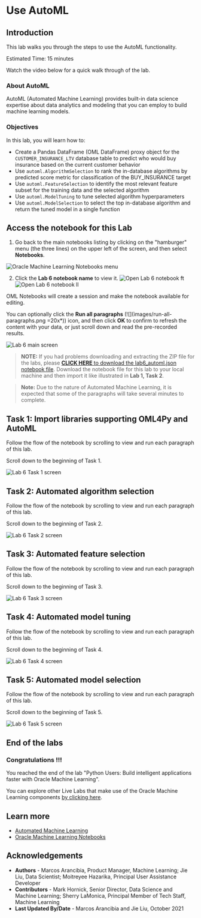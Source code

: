 # Use AutoML

## Introduction

This lab walks you through the steps to use the AutoML functionality.

Estimated Time: 15 minutes

Watch the video below for a quick walk through of the lab.

[](youtube:xmccI5XwzEY)

### About AutoML
AutoML (Automated Machine Learning) provides built-in data science expertise about data analytics and modeling that you can employ to build machine learning models.

### Objectives

In this lab, you will learn how to:
* Create a Pandas DataFrame (OML DataFrame) proxy object for the `CUSTOMER_INSURANCE_LTV` database table to predict who would buy insurance based on the current customer behavior
* Use `automl.AlgorithmSelection` to rank the in-database algorithms by predicted score metric for classification of the BUY_INSURANCE target
* Use `automl.FeatureSelection` to identify the most relevant feature subset for the training data and the selected algorithm
* Use `automl.ModelTuning` to tune selected algorithm hyperparameters
* Use `automl.ModelSelection` to select the top in-database algorithm and return the tuned model in a single function

## Access the notebook for this Lab

1. Go back to the main notebooks listing by clicking on the "hamburger" menu (the three lines) on the upper left of the screen, and then select **Notebooks**.

 ![Oracle Machine Learning Notebooks menu](images/go-back-to-notebooks.png " ")

2. Click the **Lab 6 notebook name** to view it.
   <if type="freetier">
   ![Open Lab 6 notebook ft](images/click-on-lab6-ft.png " ") </if>
   <if type="livelabs">
   ![Open Lab 6 notebook ll](images/click-on-lab6-ll.png " ") </if>

  OML Notebooks will create a session and make the notebook available for editing.

  You can optionally click the **Run all paragraphs** (![](images/run-all-paragraphs.png =20x*)) icon, and then click **OK** to confirm to refresh the content with your data, or just scroll down and read the pre-recorded results.  
   
  ![Lab 6 main screen](images/lab6-main.png " ")

> **NOTE:** If you had problems downloading and extracting the ZIP file for the labs, please [**CLICK HERE** to download the lab6\_automl.json notebook file](./../notebooks/lab6_automl.json?download=1). Download the notebook file for this lab to your local machine and then import it like illustrated in **Lab 1, Task 2**.

> **Note:** Due to the nature of Automated Machine Learning, it is expected that some of the paragraphs will take several minutes to complete.

## Task 1: Import libraries supporting OML4Py and AutoML
Follow the flow of the notebook by scrolling to view and run each paragraph of this lab.

Scroll down to the beginning of Task 1.

  ![Lab 6 Task 1 screen](images/lab6-task1.png " ") 

## Task 2: Automated algorithm selection
Follow the flow of the notebook by scrolling to view and run each paragraph of this lab.

Scroll down to the beginning of Task 2.

  ![Lab 6 Task 2 screen](images/lab6-task2.png " ")

## Task 3: Automated feature selection
Follow the flow of the notebook by scrolling to view and run each paragraph of this lab.

Scroll down to the beginning of Task 3.

  ![Lab 6 Task 3 screen](images/lab6-task3.png " ")
  

## Task 4: Automated model tuning
Follow the flow of the notebook by scrolling to view and run each paragraph of this lab.

Scroll down to the beginning of Task 4.

  ![Lab 6 Task 4 screen](images/lab6-task4.png " ")
  

## Task 5: Automated model selection
Follow the flow of the notebook by scrolling to view and run each paragraph of this lab.

Scroll down to the beginning of Task 5.

  ![Lab 6 Task 5 screen](images/lab6-task5.png " ")
  

## End of the labs  

### Congratulations !!!
You reached the end of the lab "Python Users: Build intelligent applications faster with Oracle Machine Learning".

You can explore other Live Labs that make use of the Oracle Machine Learning components [by clicking here](https://apexapps.oracle.com/pls/apex/dbpm/r/livelabs/livelabs-workshop-cards?c=y&p100_product=70).

## Learn more

* [Automated Machine Learning](https://docs.oracle.com/en/database/oracle/machine-learning/oml4py/1/mlpug/automatic-machine-learning.html#GUID-4B240E7A-1A8B-43B6-99A5-7FF86330805A)
* [Oracle Machine Learning Notebooks](https://docs.oracle.com/en/database/oracle/machine-learning/oml-notebooks/)

## Acknowledgements
* **Authors** - Marcos Arancibia, Product Manager, Machine Learning; Jie Liu, Data Scientist; Moitreyee Hazarika, Principal User Assistance Developer
* **Contributors** -  Mark Hornick, Senior Director, Data Science and Machine Learning; Sherry LaMonica, Principal Member of Tech Staff, Machine Learning
* **Last Updated By/Date** - Marcos Arancibia and Jie Liu, October 2021
